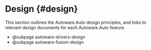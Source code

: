 Design {#design}
======

This section outlines the Autoware.Auto design principles, and links to relevant design documents
for each Autoware.Auto feature.

- @subpage autoware-drivers-design
- @subpage autoware-fusion-design
